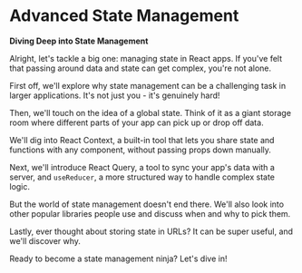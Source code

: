 # Advanced State Management

**Diving Deep into State Management**

Alright, let's tackle a big one: managing state in React apps. If you've felt that passing around data and state can get complex, you're not alone.

First off, we'll explore why state management can be a challenging task in larger applications. It's not just you - it's genuinely hard!

Then, we'll touch on the idea of a global state. Think of it as a giant storage room where different parts of your app can pick up or drop off data.

We'll dig into React Context, a built-in tool that lets you share state and functions with any component, without passing props down manually.

Next, we'll introduce React Query, a tool to sync your app's data with a server, and `useReducer`, a more structured way to handle complex state logic.

But the world of state management doesn't end there. We'll also look into other popular libraries people use and discuss when and why to pick them.

Lastly, ever thought about storing state in URLs? It can be super useful, and we'll discover why.

Ready to become a state management ninja? Let's dive in!
